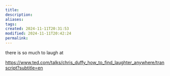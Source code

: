 ```yaml
---
title: 
description: 
aliases: 
tags: 
created: 2024-11-11T20:31:53
modified: 2024-11-11T20:42:24
permalink: 
---
```


there is so much to laugh at


https://www.ted.com/talks/chris_duffy_how_to_find_laughter_anywhere/transcript?subtitle=en
